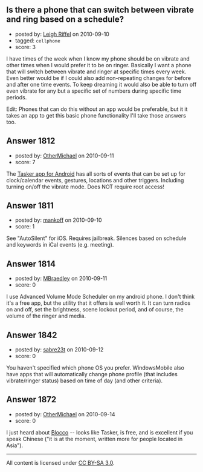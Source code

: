 ## Is there a phone that can switch between vibrate and ring based on a schedule?

- posted by: [Leigh Riffel](https://stackexchange.com/users/-1/1122-leigh-riffel) on 2010-09-10
- tagged: `cellphone`
- score: 3

<p>I have times of the week when I know my phone should be on vibrate and other times when I would prefer it to be on ringer.  Basically I want a phone that will switch between vibrate and ringer at specific times every week.  Even better would be if I could also add non-repeating changes for before and after one time events.  To keep dreaming it would also be able to turn off even vibrate for any but a specific set of numbers during specific time periods.</p>

<p>Edit:  Phones that can do this without an app would be preferable, but it it takes an app to get this basic phone functionality I'll take those answers too.</p>



## Answer 1812

- posted by: [OtherMichael](https://stackexchange.com/users/-1/467-othermichael) on 2010-09-11
- score: 7

<p>The <a href="http://tasker.dinglisch.net/" rel="nofollow">Tasker app for Android</a> has all sorts of events that can be set up for clock/calendar events, gestures, locations and other triggers. Including turning on/off the vibrate mode. Does NOT require root access!</p>



## Answer 1811

- posted by: [mankoff](https://stackexchange.com/users/-1/995-mankoff) on 2010-09-10
- score: 1

<p>See "AutoSilent" for iOS. Requires jailbreak. Silences based on schedule and keywords in iCal events (e.g. meeting).</p>



## Answer 1814

- posted by: [MBraedley](https://stackexchange.com/users/-1/848-mbraedley) on 2010-09-11
- score: 0

<p>I use Advanced Volume Mode Scheduler on my android phone.  I don't think it's a free app, but the utility that it offers is well worth it.  It can turn radios on and off, set the brightness, scene lockout period, and of course, the volume of the ringer and media.</p>



## Answer 1842

- posted by: [sabre23t](https://stackexchange.com/users/-1/1070-sabre23t) on 2010-09-12
- score: 0

<p>You haven't specified which phone OS you prefer.
WindowsMobile also have apps that will automatically change phone profile (that includes vibrate/ringer status) based on time of day (and other criteria).</p>



## Answer 1872

- posted by: [OtherMichael](https://stackexchange.com/users/-1/467-othermichael) on 2010-09-14
- score: 0

<p>I just heard about <a href="http://www.androidcentral.com/blocco-has-moxy-needs-good-polish-and-better-english-support" rel="nofollow">Blocco</a> -- looks like Tasker, is free, and is excellent if you speak Chinese ("it is at the moment, written more for people located in Asia").</p>




---

All content is licensed under [CC BY-SA 3.0](https://creativecommons.org/licenses/by-sa/3.0/).
